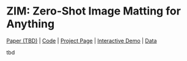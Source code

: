 # ZIM: Zero-Shot Image Matting for Anything
[Paper (TBD)]() | [Code](https://github.com/naver-ai/ZIM) | [Project Page](https://naver-ai.github.io/ZIM) | [Interactive Demo](https://huggingface.co/spaces/naver-iv/ZIM_Zero-Shot-Image-Matting) | [Data](https://huggingface.co/datasets/naver-iv/MicroMat-3K)

tbd